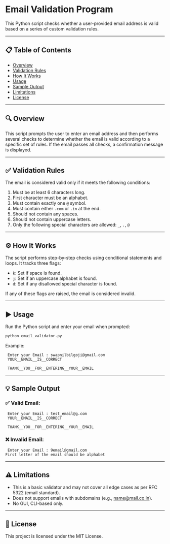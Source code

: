 # Email Validation Program

This Python script checks whether a user-provided email address is valid based on a series of custom validation rules.

---

## 📋 Table of Contents
- [Overview](#overview)
- [Validation Rules](#validation-rules)
- [How It Works](#how-it-works)
- [Usage](#usage)
- [Sample Output](#sample-output)
- [Limitations](#limitations)
- [License](#license)

---

## 🔍 Overview
This script prompts the user to enter an email address and then performs several checks to determine whether the email is valid according to a specific set of rules. If the email passes all checks, a confirmation message is displayed.

---

## ✅ Validation Rules
The email is considered valid only if it meets the following conditions:

1. Must be at least 6 characters long.
2. First character must be an alphabet.
3. Must contain exactly one `@` symbol.
4. Must contain either `.com` or `.in` at the end.
5. Should not contain any spaces.
6. Should not contain uppercase letters.
7. Only the following special characters are allowed: `_`, `.`, `@`

---

## ⚙️ How It Works
The script performs step-by-step checks using conditional statements and loops. It tracks three flags:

- `k`: Set if space is found.
- `j`: Set if an uppercase alphabet is found.
- `d`: Set if any disallowed special character is found.

If any of these flags are raised, the email is considered invalid.

---

## ▶️ Usage
Run the Python script and enter your email when prompted:

```bash
python email_validator.py
```

Example:
```
 Enter your Email : swapnilbilgoji@gmail.com
 YOUR__EMAIL__IS__CORRECT 

 THANK__YOU__FOR__ENTERING__YOUR__EMAIL
```

---

## 💡 Sample Output

### ✅ Valid Email:
```
 Enter your Email : test_email@g.com
 YOUR__EMAIL__IS__CORRECT 

 THANK__YOU__FOR__ENTERING__YOUR__EMAIL
```

### ❌ Invalid Email:
```
 Enter your Email : 9email@gmail.com
First letter of the email should be alphabet
```

---

## ⚠️ Limitations
- This is a basic validator and may not cover all edge cases as per RFC 5322 (email standard).
- Does not support emails with subdomains (e.g., name@mail.co.in).
- No GUI, CLI-based only.

---

## 📝 License

This project is licensed under the MIT License.


